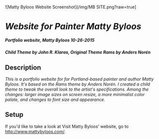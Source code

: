 ![Matty Byloos Website Screenshot](/img/MB SITE.png?raw=true]

# _Website for Painter Matty Byloos_

##### _Portfolio website, Matty Byloos 10-26-2015_

#### _**Child Theme by John R. Klaras, Original Theme Rams by Anders Norén**_

## Description

_This is a portfolio website for for Portland-based painter and author Matty Byloos. It's based on the Rams theme by Anders Norén. I created a child theme to tweak the overall look to the artist's specifications. Among the changes: larger image sizes on screen resize, a more minimalist color palate, and changes to font size and appearance._

## Setup

If you'd like to take a look at Visit Matty Byloos' website, go to http://www.mattybyloos.com/.





